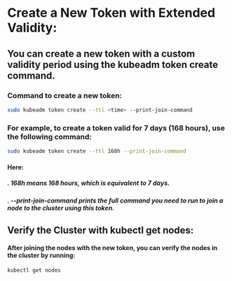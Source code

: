 #  Create a New Token with Extended Validity:
## You can create a new token with a custom validity period using the kubeadm token create command.
### Command to create a new token:
```bash
sudo kubeadm token create --ttl <time> --print-join-command
```
### For example, to create a token valid for 7 days (168 hours), use the following command:
```bash
sudo kubeadm token create --ttl 168h --print-join-command
```
#### Here:
##### . 168h means 168 hours, which is equivalent to 7 days.
##### . --print-join-command prints the full command you need to run to join a node to the cluster using this token.
## Verify the Cluster with kubectl get nodes:
#### After joining the nodes with the new token, you can verify the nodes in the cluster by running:
```bash
kubectl get nodes
```
